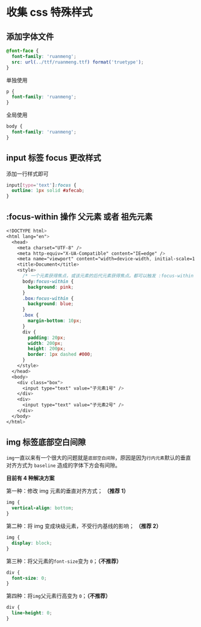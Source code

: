 # 收集 css 特殊样式

## 添加字体文件

```css
@font-face {
  font-family: 'ruanmeng';
  src: url(../ttf/ruanmeng.ttf) format('truetype');
}
```

单独使用

```css
p {
  font-family: 'ruanmeng';
}
```

全局使用

```css
body {
  font-family: 'ruanmeng';
}
```

## input 标签 focus 更改样式

添加一行样式即可

```css
input[type='text']:focus {
  outline: 1px solid #afecab;
}
```

## :focus-within 操作 父元素 或者 祖先元素

```css
<!DOCTYPE html>
<html lang="en">
  <head>
    <meta charset="UTF-8" />
    <meta http-equiv="X-UA-Compatible" content="IE=edge" />
    <meta name="viewport" content="width=device-width, initial-scale=1.0" />
    <title>Document</title>
    <style>
      /* 一个元素获得焦点，或该元素的后代元素获得焦点。都可以触发 :focus-within */
      body:focus-within {
        background: pink;
      }
      .box:focus-within {
        background: blue;
      }
      .box {
        margin-bottom: 10px;
      }
      div {
        padding: 20px;
        width: 200px;
        height: 200px;
        border: 1px dashed #000;
      }
    </style>
  </head>
  <body>
    <div class="box">
      <input type="text" value="子元素1号" />
    </div>
    <div>
      <input type="text" value="子元素2号" />
    </div>
  </body>
</html>
```

## img 标签底部空白间隙

`img`一直以来有一个很大的问题就是`底部空白间隙`，原因是因为`行内元素`默认的垂直对齐方式为 `baseline` 造成的字体下方会有间隙。

**目前有 4 种解决方案**

第一种：修改 img 元素的垂直对齐方式； **（推荐 1）**

```css
img {
  vertical-align: bottom;
}
```

第二种：将 img 变成块级元素，不受行内基线的影响； **（推荐 2）**

```css
img {
  display: block;
}
```

第三种：将父元素的`font-size`变为 `0`；**（不推荐）**

```css
div {
  font-size: 0;
}
```

第四种：将`img`父元素行高变为 `0`；**（不推荐）**

```css
div {
  line-height: 0;
}
```

